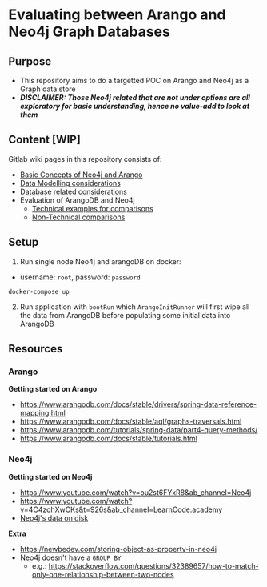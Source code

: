 # Evaluating between Arango and Neo4j Graph Databases
## Purpose
- This repository aims to do a targetted POC on Arango and Neo4j as a Graph data store
- **_DISCLAIMER: Those Neo4j related that are not under options are all exploratory for basic understanding, hence no value-add to look at them_**


## Content [WIP]
Gitlab wiki pages in this repository consists of: 
- [Basic Concepts of Neo4j and Arango](https://gitlab.com/qingru97/graph-databases/-/wikis/Basic-Concepts-of-ArangoDB-and-Neo4j)
- [Data Modelling considerations](https://gitlab.com/qingru97/graph-databases/-/wikis/Data-Modelling)
- [Database related considerations](https://gitlab.com/qingru97/graph-databases/-/wikis/Database-related-Concepts)
- Evaluation of ArangoDB and Neo4j
  - [Technical examples for comparisons](https://gitlab.com/qingru97/graph-databases/-/wikis/Evaluation-of-ArangoDB-and-Neo4J-(Technical-Comparisons))
  - [Non-Technical comparisons](https://gitlab.com/qingru97/graph-databases/-/wikis/Evaluation-of-ArangoDB-and-Neo4J-(Non-Technical-Comparisons))

## Setup
1. Run single node Neo4j and arangoDB on docker:
- username: `root`, password: `password`
```
docker-compose up
```
2. Run application with `bootRun` which `ArangoInitRunner` will first wipe all the data from ArangoDB before populating some initial data into ArangoDB

## Resources
### Arango
**Getting started on Arango**
- https://www.arangodb.com/docs/stable/drivers/spring-data-reference-mapping.html
- https://www.arangodb.com/docs/stable/aql/graphs-traversals.html
- https://www.arangodb.com/tutorials/spring-data/part4-query-methods/
- https://www.arangodb.com/docs/stable/tutorials.html

### Neo4j
**Getting started on Neo4j**
- https://www.youtube.com/watch?v=ou2st6FYxR8&ab_channel=Neo4j
- https://www.youtube.com/watch?v=4C4zqhXwCKs&t=926s&ab_channel=LearnCode.academy
- [Neo4j's data on disk](https://neo4j.com/developer/kb/understanding-data-on-disk/#:~:text=Properties%20are%20stored%20as%20a,its%20start%20and%20end%20node.)

**Extra**
- https://newbedev.com/storing-object-as-property-in-neo4j
- Neo4j doesn't have a `GROUP BY`
    - e.g.: https://stackoverflow.com/questions/32389657/how-to-match-only-one-relationship-between-two-nodes
